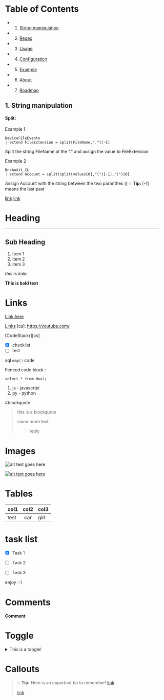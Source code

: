 # Table of Contents

<!-- vscode-markdown-toc -->
* 1. [String manipulation](#Summary)
* 2. [Regex](#Features)
* 3. [Usage](#Usage)
* 4. [Configuration](#Configuration)
* 5. [Example](#Example)
* 6. [About](#About)
* 7. [Roadmap](#Roadmap)

<!-- vscode-markdown-toc-config
    numbering=true
    autoSave=true
    /vscode-markdown-toc-config -->
<!-- /vscode-markdown-toc -->


## 1. <a name='String manipulation'></a>String manipulation 

#### Split:
Example 1
```kusto
DeviceFileEvents
| extend FileExtension = split(FileName,".")[-1]
```
Spilt the string FileName at the "." and assign the value to FileExtension

Example 2
```kusto
DnsAudit_CL
| extend Account = split(split(values[0],"(")[-1],")")[0]
```
Assign Account with the string between the two paranthes ()
:bulb: **Tip:** [-1] means the last past

[link](Powershell.md "Powershell.md")
[link](Python.md)

# Heading

---

## Sub Heading

1. item 1
2. item 2
3. item 3

*this is italic*

**This is bold text**

# Links
[Link here](http://dr.dk "hover over text")

[Links](#links)
[cs]: https://youtube.com/

[CodeStackr][cs]

-[x] checklist
-[ ] test

sql `map()` code

Fenced code block :
```
select * from dual;
```
1. js - javascript
2. py - python

#blockquote
> this is a blockquote
>
> some more text
>  >reply

# Images

![alt text goes here](/codecat.png)

[![alt text goes here](/codecat.png)](https://codecats.xyz)

# Tables

| col1 | col2 | col3 |
| :--- | :---: | :--- | 
| test | car | girl |

# task list
- [x] Task 1
- [ ] Task 2
- [ ] Task 3


enjoy :-)

# Comments
[This is a hidden comment.]: #

#### Comment

# Toggle
<details>
    <summary>This is a toogle!</summary>
    Content of toggle.
</details>

# Callouts

> :bulb: **Tip:** Here is an important tip to remember!
> [link](https://www.youtube.com/watch?v=ftOBvusMHjQ)
> 
> [link](https://https://github.com/codeSTACKr/markdown-crash-course "kursus materiale")